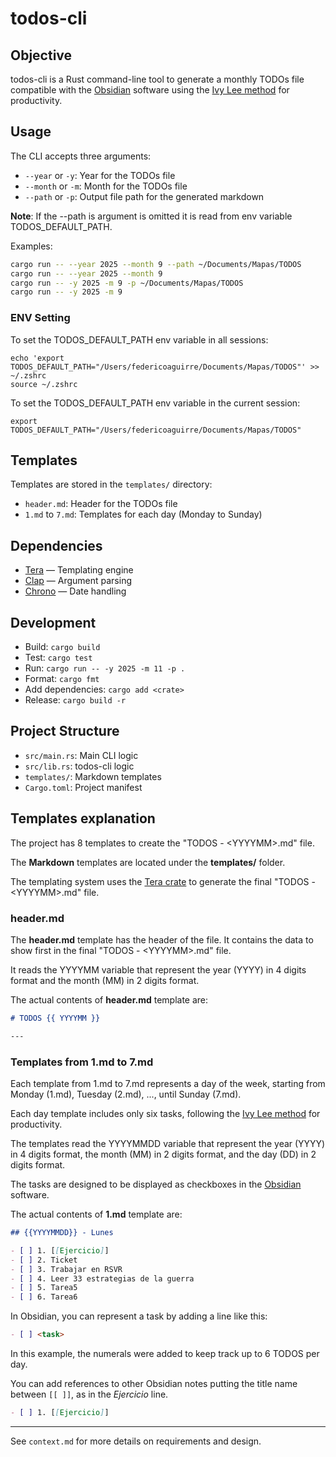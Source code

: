 # todos-cli

## Objective

todos-cli is a Rust command-line tool to generate a monthly TODOs file compatible with the [Obsidian](https://obsidian.md/) software using the [Ivy Lee method](https://doodle.com/es/the-ivy-lee-method-six-tasks-to-productivity/) for productivity.

## Usage

The CLI accepts three arguments:

- `--year` or `-y`: Year for the TODOs file
- `--month` or `-m`: Month for the TODOs file
- `--path` or `-p`: Output file path for the generated markdown

**Note**: If the --path is argument is omitted it is read from env variable TODOS_DEFAULT_PATH.

Examples:

```sh
cargo run -- --year 2025 --month 9 --path ~/Documents/Mapas/TODOS
cargo run -- --year 2025 --month 9
cargo run -- -y 2025 -m 9 -p ~/Documents/Mapas/TODOS
cargo run -- -y 2025 -m 9
```

### ENV Setting

To set the TODOS_DEFAULT_PATH env variable in all sessions:

```zshell
echo 'export TODOS_DEFAULT_PATH="/Users/federicoaguirre/Documents/Mapas/TODOS"' >> ~/.zshrc
source ~/.zshrc
```

To set the TODOS_DEFAULT_PATH env variable in the current session:

```zshell
export TODOS_DEFAULT_PATH="/Users/federicoaguirre/Documents/Mapas/TODOS"
```

## Templates

Templates are stored in the `templates/` directory:

- `header.md`: Header for the TODOs file
- `1.md` to `7.md`: Templates for each day (Monday to Sunday)

## Dependencies

- [Tera](https://keats.github.io/tera/docs/) — Templating engine
- [Clap](https://docs.rs/clap/latest/clap/) — Argument parsing
- [Chrono](https://docs.rs/chrono/latest/chrono/) — Date handling

## Development

- Build: `cargo build`
- Test: `cargo test`
- Run: `cargo run -- -y 2025 -m 11 -p .`
- Format: `cargo fmt`
- Add dependencies: `cargo add <crate>`
- Release: `cargo build -r`

## Project Structure

- `src/main.rs`: Main CLI logic
- `src/lib.rs`: todos-cli logic
- `templates/`: Markdown templates
- `Cargo.toml`: Project manifest

## Templates explanation

The project has 8 templates to create the "TODOS - &lt;YYYYMM&gt;.md" file.

The **Markdown** templates are located under the **templates/** folder.

The templating system uses the [Tera crate](https://crates.io/crates/tera) to generate the final "TODOS - &lt;YYYYMM&gt;.md" file.

### header.md

The **header.md** template has the header of the file. It contains the data to show first in the final "TODOS - &lt;YYYYMM&gt;.md" file.

It reads the YYYYMM variable that represent the year (YYYY) in 4 digits format and the month (MM) in 2 digits format.

The actual contents of **header.md** template are:

```Markdown
# TODOS {{ YYYYMM }}

---


```

### Templates from 1.md to 7.md

Each template from 1.md to 7.md represents a day of the week, starting from Monday (1.md), Tuesday (2.md), ..., until Sunday (7.md).

Each day template includes only six tasks, following the [Ivy Lee method](https://doodle.com/es/the-ivy-lee-method-six-tasks-to-productivity/) for productivity.

The templates read the YYYYMMDD variable that represent the year (YYYY) in 4 digits format, the month (MM) in 2 digits format, and the day (DD) in 2 digits format.

The tasks are designed to be displayed as checkboxes in the [Obsidian](https://obsidian.md/) software.

The actual contents of **1.md** template are:

```Markdown
## {{YYYYMMDD}} - Lunes

- [ ] 1. [[Ejercicio]]
- [ ] 2. Ticket
- [ ] 3. Trabajar en RSVR
- [ ] 4. Leer 33 estrategias de la guerra
- [ ] 5. Tarea5
- [ ] 6. Tarea6

```

In Obsidian, you can represent a task by adding a line like this:

```Markdown
- [ ] <task>
```

In this example, the numerals were added to keep track up to 6 TODOS per day.

You can add references to other Obsidian notes putting the title name between `[[ ]]`, as in the *Ejercicio* line.

```Markdown
- [ ] 1. [[Ejercicio]]
```

---

See `context.md` for more details on requirements and design.
